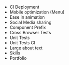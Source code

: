 * CI Deployment
* Mobile optimization (Menu)
* Ease in animation
* Social Media sharing 
* Component Prefix
* Cross Browser Tests
* Unit Tests
* Unit Tests CI
* Large about text
* Skills
* Portfolio